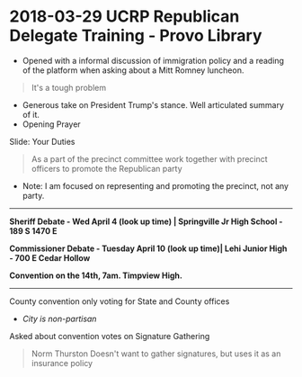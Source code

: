 # 2018-03-29 UCRP Republican Delegate Training - Provo Library

* Opened with a informal discussion of immigration policy and a reading of the platform when asking about a Mitt Romney luncheon.
> It's a tough problem

* Generous take on President Trump's stance. Well articulated summary of it.
* Opening Prayer

Slide: Your Duties
> As a part of the precinct committee work together with precinct officers to promote the Republican party

* Note: I am focused on representing and promoting the precinct, not any party.

---

**Sheriff Debate - Wed April 4 (look up time) | Springville Jr High School - 189 S 1470 E**

**Commissioner Debate - Tuesday April 10 (look up time)| Lehi Junior High - 700 E Cedar Hollow**

**Convention on the 14th, 7am. Timpview High.**

---

County convention only voting for State and County offices
  * *City is non-partisan*

Asked about convention votes on Signature Gathering
  > Norm Thurston Doesn't want to gather signatures, but uses it as an insurance policy
